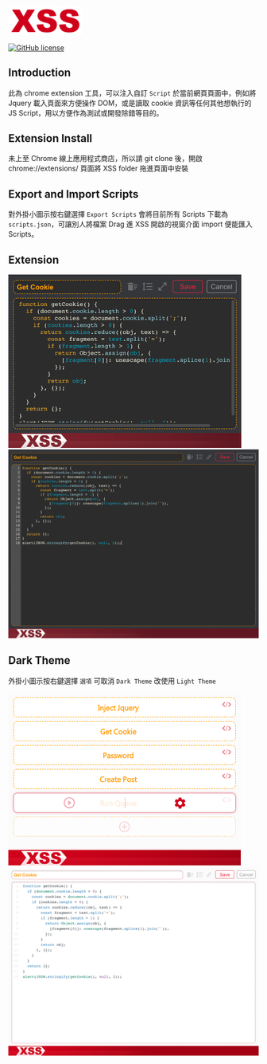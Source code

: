 <img width="150" src="docs/Icon.png">

[![GitHub license](https://img.shields.io/github/license/totofish/XSS.svg)](https://github.com/totofish/XSS/blob/master/LICENSE)

## Introduction

此為 chrome extension 工具，可以注入自訂 `Script` 於當前網頁頁面中，例如將 Jquery 載入頁面來方便操作 DOM，或是讀取 cookie 資訊等任何其他想執行的 JS Script，用以方便作為測試或開發除錯等目的。

## Extension Install

未上至 Chrome 線上應用程式商店，所以請 git clone 後，開啟 chrome://extensions/ 頁面將 XSS folder 拖進頁面中安裝

## Export and Import Scripts

對外掛小圖示按右鍵選擇 `Export Scripts` 會將目前所有 Scripts 下載為 `scripts.json`，可讓別人將檔案 Drag 進 XSS 開啟的視窗介面 import 便能匯入 Scripts。

## Extension

<img width="469" src="docs/dark_theme_1.png">
<img width="800" src="docs/dark_theme_2.png">

## Dark Theme

外掛小圖示按右鍵選擇 `選項` 可取消 `Dark Theme` 改使用 `Light Theme`

<img width="469" src="docs/light_theme_1.png">
<img width="800" src="docs/light_theme_2.png">